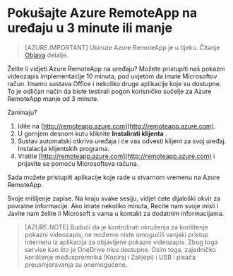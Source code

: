 
<properties
    pageTitle="Pokušajte Azure RemoteApp na uređaju u 3 minute ili manje | Microsoft Azure"
    description="Testirajte pogon Azure RemoteApp funkcionalnost bez instaliranja servis."
    services="remoteapp"
    documentationCenter=""
    authors="lizap"
    manager="mbaldwin" />

<tags
    ms.service="remoteapp"
    ms.workload="compute"
    ms.tgt_pltfrm="na"
    ms.devlang="na"
    ms.topic="hero-article"
    ms.date="08/15/2016"
    ms.author="mbaldwin" />



# <a name="try-azure-remoteapp-on-your-device-in-3-minutes-or-less"></a>Pokušajte Azure RemoteApp na uređaju u 3 minute ili manje

> [AZURE.IMPORTANT]
> Ukinute Azure RemoteApp je u tijeku. Čitanje [Objava](https://go.microsoft.com/fwlink/?linkid=821148) detalje.

Želite li vidjeti Azure RemoteApp na uređaju? Možete pristupiti naš pokazni videozapis implementacije 10 minuta, pod uvjetom da imate Microsoftov račun. Imamo sustava Office i nekoliko druge aplikacije koje su dostupne. To je odličan način da biste testirali pogon korisničko sučelje za Azure RemoteApp manje od 3 minute.

Zanimaju?

1. Idite na [http://remoteapp.azure.com](http://remoteapp.azure.com).
2. U gornjem desnom kutu kliknite **Instalirati klijenta** .  
3. Sustav automatski otkriva uređaja i će vas odvesti klijent za svoj uređaj. Instalacija klijentskih programa.
4. Vratite [http://remoteapp.azure.com](http://remoteapp.azure.com) i prijavite se pomoću Microsoftova računa.

Sada možete pristupiti aplikacije koje rade u stvarnom vremenu na Azure RemoteApp.

Svoje mišljenje zapise. Na kraju svake sesiju, vidjet ćete dijaloški okvir za povratne informacije. Ako imate nekoliko minuta, Recite nam svoje misli i Javite nam želite li Microsoft s vama u kontakt za dodatnim informacijama.

>[AZURE.NOTE] Budući da je kontrolirati okruženja za korištenje pokazni videozapis, ne možemo niste omogućili vanjski pristup Internetu iz aplikacija za objavljene pokazni videozapis. Zbog toga servise kao što je OneDrive nisu dostupne. Osim toga, zajedničko korištenje međuspremnika (Kopiraj i Zalijepi) i USB i pisača preusmjeravanja su onemogućene.  
